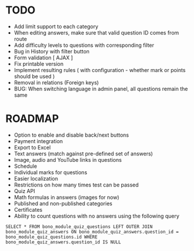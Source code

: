 TODO
====

* Add limit support to each category
* When editing answers, make sure that valid question ID comes from route
* Add difficulty levels to questions with corresponding filter
* Bug in History with filter button
* Form validation [ AJAX ]
* Fix printable version
* Implement resulting rules ( with configuration - whether mark or points should be used )
* Removal in relations (Foreign keys)
* BUG: When switching language in admin panel, all questions remain the same

ROADMAP
=======

* Option to enable and disable back/next buttons
* Payment integration
* Export to Excel
* Text answers (match against pre-defined set of answers)
* Image, audio and YouTube links in questions
* Schedule
* Individual marks for questions
* Easier localization
* Restrictions on how many times test can be passed
* Quiz API
* Math formulas in answers (images for now)
* Published and non-published categories
* Certificates
* Ability to count questions with no answers using the following query

`SELECT * FROM bono_module_quiz_questions
    LEFT OUTER JOIN bono_module_quiz_answers
    ON bono_module_quiz_answers.question_id = bono_module_quiz_questions.id
    WHERE bono_module_quiz_answers.question_id IS NULL`